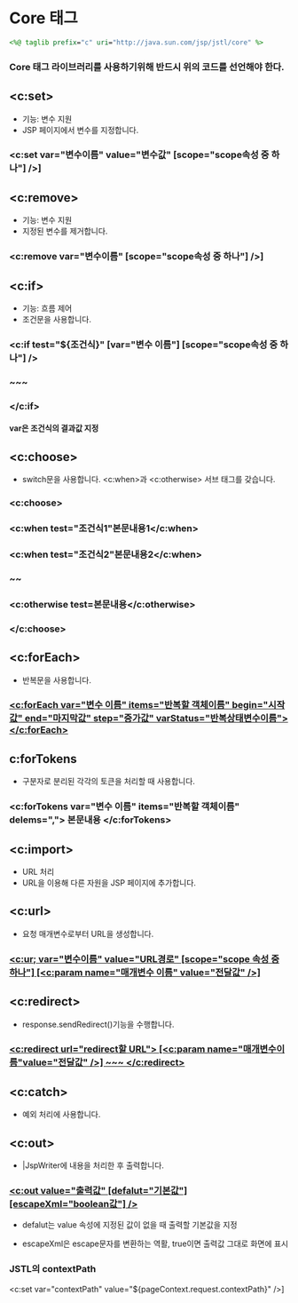 Core 태그
===========================
```jsp
<%@ taglib prefix="c" uri="http://java.sun.com/jsp/jstl/core" %>
```
### Core 태그 라이브러리를 사용하기위해 반드시 위의 코드를 선언해야 한다.

<c:set>
-----------------------
* 기능: 변수 지원
* JSP 페이지에서 변수를 지정합니다.

### <c:set var="변수이름" value="변수값" [scope="scope속성 중 하나"] />]

<c:remove>
-----------------------
* 기능: 변수 지원
* 지정된 변수를 제거합니다.

### <c:remove var="변수이름" [scope="scope속성 중 하나"] />]

<c:if>
-----------------------
* 기능: 흐름 제어
* 조건문을 사용합니다.

### <c:if test="${조건식}" [var="변수 이름"] [scope="scope속성 중 하나"] /> 

### ~~~

### </c:if>

#### var은 조건식의 결과값 지정

<c:choose>
-----------------------
* switch문을 사용합니다. <c:when>과 <c:otherwise> 서브 태그를 갖습니다.
### <c:choose>

### <c:when test="조건식1"본문내용1</c:when>

### <c:when test="조건식2"본문내용2</c:when> 

### ~~

### <c:otherwise test=본문내용</c:otherwise>
### </c:choose>

<c:forEach>
-------------------------------------
* 반복문을 사용합니다.

### [<c:forEach var="변수 이름" items="반복할 객체이름" begin="시작값" end="마지막값" step="증가값" varStatus="반복상태변수이름"></c:forEach>](https://github.com/lawijdo201/StudyPrograming/blob/main/JSP/JSTL/c:forEach.jsp)

c:forTokens
--------------------
* 구분자로 분리된 각각의 토큰을 처리할 때 사용합니다.

### <c:forTokens var="변수 이름" items="반복할 객체이름" delems=","> 본문내용 </c:forTokens>

<c:import>
--------------------
* URL 처리
* URL을 이용해 다른 자원을 JSP 페이지에 추가합니다.

<c:url>
------------------
* 요청 매개변수로부터 URL을 생성합니다.
### [<c:ur; var="변수이름" value="URL경로" [scope="scope 속성 중 하나"] [<c:param name="매개변수 이름" value="전달값" />]](https://github.com/lawijdo201/StudyPrograming/blob/main/JSP/JSTL/c:url.jsp)

<c:redirect>
-----------------
* response.sendRedirect()기능을 수행합니다.

### [<c:redirect url="redirect할 URL"> [<c:param name="매개변수이름"value="전달값" />] ~~~ </c:redirect>](https://github.com/lawijdo201/StudyPrograming/blob/main/JSP/JSTL/c:redirect.jsp)

<c:catch>
----------------
* 예외 처리에 사용합니다.

<c:out>
------------------
* |JspWriter에 내용을 처리한 후 출력합니다.

### [<c:out value="출력값" [defalut="기본값"] [escapeXml="boolean값"] />](https://github.com/lawijdo201/StudyPrograming/blob/main/JSP/JSTL/c:out.jsp)

* defalut는 value 속성에 지정된 값이 없을 때 출력할 기본값을 지정

* escapeXml은 escape문자를 변환하는 역활, true이면 출력값 그대로 화면에 표시


### JSTL의 contextPath

<c:set var="contextPath" value="${pageContext.request.contextPath}" />]
